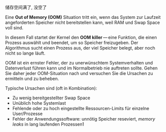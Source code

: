 
储存空间满了, 没空了 

Eine **Out of Memory (OOM)** Situation tritt ein, wenn das System zur Laufzeit angeforderten Speicher nicht bereitstellen kann, weil RAM und Swap Space voll sind.

In diesem Fall startet der Kernel den **OOM killer** — eine Funktion, die einen Prozess auswählt und beendet, um so Speicher freizugeben. Der Algorithmus sucht einen Prozess aus, der viel Speicher belegt, aber noch nicht so lange läuft.


OOM ist ein ernster Fehler, der zu unerwünschtem Systemverhalten und Datenverlust führen kann und im Normalbetrieb nie auftreten sollte. Gehen Sie daher jeder OOM-Situation nach und versuchen Sie die Ursachen zu ermitteln und zu beheben. 

Typische Ursachen sind (oft in Kombination):
- Zu wenig bereitgestellter Swap Space
- Unüblich hohe Systemlast
- Fehlende oder zu hoch eingestellte Ressourcen-Limits für einzelne User/Prozesse
- Fehler der Anwendungssoftware: unnötig Speicher reseviert, _memory leaks_ in lang laufenden Prozessen1